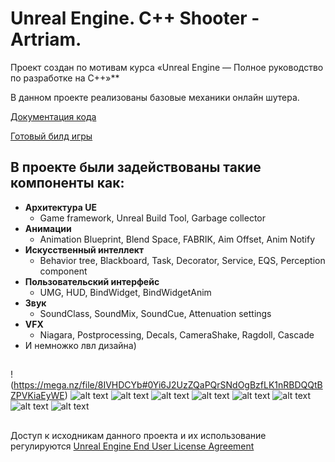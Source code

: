 ﻿# Unreal Engine. C++ Shooter - Artriam.

Проект создан по мотивам курса «Unreal Engine — Полное руководство по разработке на С++»**

В данном проекте реализованы базовые механики онлайн шутера.

[Документация кода](https://mega.nz/folder/FQVCzZSJ#i_Kr63oSy53ZhOPbMqJqrA)

[Готовый билд игры](https://mega.nz/folder/sZU3RYSZ#-0wXdqgals5d7XvUANUBQQ)

## В проекте были задействованы такие компоненты как:
  - **Архитектура UE**
    - Game framework, Unreal Build Tool, Garbage collector
  - **Aнимации**
    - Animation Blueprint, Blend Space, FABRIK, Aim Offset, Anim Notify
  - **Искусственный интеллект**
    - Behavior tree, Blackboard, Task, Decorator, Service, EQS, Perception component
  - **Пользовательский интерфейс**
    - UMG, HUD, BindWidget, BindWidgetAnim
  - **Звук**
    - SoundClass, SoundMix, SoundCue, Attenuation settings
  - **VFX**
    - Niagara, Postprocessing, Decals, CameraShake, Ragdoll, Cascade
  - И немножко лвл дизайна)

##
!(https://mega.nz/file/8IVHDCYb#0Yi6J2UzZQaPQrSNdOgBzfLK1nRBDQQtBZPVKiaEyWE)
![alt text](https://postimg.cc/fJhTLYCT)
![alt text](https://mega.nz/file/9FdHRYjL#68U_IVGWKz06zWORS7cGsOKEAoE02XchYVo2YNf3JaE)
![alt text](https://mega.nz/file/RUUBkSCD#9oAqzrAemdeeF-e7DW8rl2I_tvr1dhu4iEgb6T25Rv8)
![alt text](https://mega.nz/file/1BM1CS5L#tJX-Y_JKN4eI1AZR98p7sZMEIUoP_u0-a5oNbv8eVNE)
![alt text](https://mega.nz/file/tBVBUKYb#vCxehPD2U_CE57ib2749UliQOeouoOcQLidjBnhMqVM)
![alt text](https://mega.nz/file/tBVBUKYb#vCxehPD2U_CE57ib2749UliQOeouoOcQLidjBnhMqVM)
![alt text](https://mega.nz/file/FUEHkaYR#PIAQLObUSr2O94cYixdYlTD_-h0JEZ-edHvRYs9_YvA)
![alt text](https://mega.nz/file/hYdTWADD#jZV0CcOMUi69vJ3A7ZD8tfAV_AsOwbQT965N8qZOETo)

##
Доступ к исходникам данного проекта и их использование регулируются [Unreal Engine End User License Agreement](https://www.unrealengine.com/eula)
